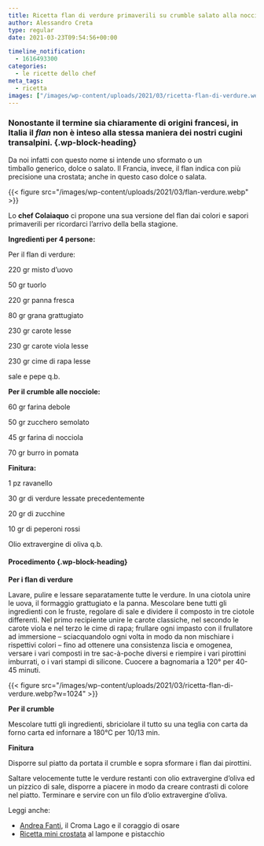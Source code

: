 ```yaml
---
title: Ricetta flan di verdure primaverili su crumble salato alla nocciola
author: Alessandro Creta
type: regular
date: 2021-03-23T09:54:56+00:00

timeline_notification:
  - 1616493300
categories:
  - le ricette dello chef
meta_tags:
  - ricetta
images: ["/images/wp-content/uploads/2021/03/ricetta-flan-di-verdure.webp"]
---
```

### Nonostante il termine sia chiaramente di origini francesi, in Italia il _flan_ non è inteso alla stessa maniera dei nostri cugini transalpini.  {.wp-block-heading}

Da noi infatti con questo nome si intende uno sformato o un timballo&nbsp;generico, dolce o salato. Il Francia, invece, il flan indica con più precisione una crostata; anche in questo caso dolce o salata.


{{< figure src="/images/wp-content/uploads/2021/03/flan-verdure.webp" >}}




Lo **chef Colaiaquo** ci propone una sua versione del flan dai colori e sapori primaverili per ricordarci l&#8217;arrivo della bella stagione.

**Ingredienti per 4 persone:**

Per il flan di verdure:

220 gr misto d&#8217;uovo

50 gr tuorlo

220 gr panna fresca

80 gr grana grattugiato

230 gr carote lesse

230 gr carote viola lesse

230 gr cime di rapa lesse

sale e pepe q.b.

**Per il crumble alle nocciole:**

60 gr farina debole

50 gr zucchero semolato

45 gr farina di nocciola

70 gr burro in pomata

**Finitura:**

1 pz ravanello

30 gr di verdure lessate precedentemente

20 gr di zucchine

10 gr di peperoni rossi

Olio extravergine di oliva q.b.

#### Procedimento {.wp-block-heading}

**Per i flan di verdure**

Lavare, pulire e lessare separatamente tutte le verdure. In una ciotola unire le uova, il formaggio grattugiato e la panna. Mescolare bene tutti gli ingredienti con le fruste, regolare di sale e dividere il composto in tre ciotole differenti. Nel primo recipiente unire le carote classiche, nel secondo le carote viola e nel terzo le cime di rapa; frullare ogni impasto con il frullatore ad immersione – sciacquandolo ogni volta in modo da non mischiare i rispettivi colori – fino ad ottenere una consistenza liscia e omogenea, versare i vari composti in tre sac-à-poche diversi e riempire i vari pirottini imburrati, o i vari stampi di silicone. Cuocere a bagnomaria a 120° per 40-45 minuti.


{{< figure src="/images/wp-content/uploads/2021/03/ricetta-flan-di-verdure.webp?w=1024" >}}


**Per il crumble**

Mescolare tutti gli ingredienti, sbriciolare il tutto su una teglia con carta da forno carta ed infornare a 180°C per 10/13 min.

**Finitura**

Disporre sul piatto da portata il crumble e sopra sformare i flan dai pirottini.

Saltare velocemente tutte le verdure restanti con olio extravergine d&#8217;oliva ed un pizzico di sale, disporre a piacere in modo da creare contrasti di colore nel piatto. Terminare e servire con un filo d&#8217;olio extravergine d&#8217;oliva.



Leggi anche:

<ul class="wp-block-list">
  <li>
    <a href="https://aleepepe.com/2021/03/16/andrea-fanti-croma-lago-menu/" target="_blank" rel="noreferrer noopener">Andrea Fanti</a>, il Croma Lago e il coraggio di osare
  </li>
  <li>
    <a href="https://aleepepe.com/2021/02/09/ricetta-crostata-lampone-pistacchio/" target="_blank" rel="noreferrer noopener">Ricetta mini crostata</a> al lampone e pistacchio
  </li>
</ul>